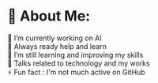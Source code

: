 # 💫 About Me:
🔭 I’m currently working on AI<br>🤝 Always ready help and learn<br>🌱 I’m still learning and improving my skills<br>💬 Talks related to technology and my works<br>⚡ Fun fact : I'm not much active on GitHub
